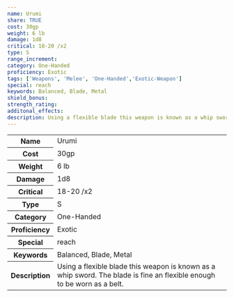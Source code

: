 ```yaml
---
name: Urumi
share: TRUE
cost: 30gp
weight: 6 lb
damage: 1d8
critical: 18-20 /x2
type: S
range_increment: 
category: One-Handed
proficiency: Exotic
tags: ['Weapons', 'Melee', 'One-Handed','Exotic-Weapon']
special: reach
keywords: Balanced, Blade, Metal
shield_bonus: 
strength_rating: 
additonal_effects: 
description: Using a flexible blade this weapon is known as a whip sword. The blade is fine an flexible enough to be worn as a belt.
---
```

<p><span style="overflow-x: auto;"><table><tbody><tr><th>Name</th><td>Urumi</td></tr><tr><th>Cost</th><td>30gp</td></tr><tr><th>Weight</th><td>6 lb</td></tr><tr><th>Damage</th><td>1d8</td></tr><tr><th>Critical</th><td>18-20 /x2</td></tr><tr><th>Type</th><td>S</td></tr><tr><th>Category</th><td>One-Handed</td></tr><tr><th>Proficiency</th><td>Exotic</td></tr><tr><th>Special</th><td>reach</td></tr><tr><th>Keywords</th><td>Balanced, Blade, Metal</td></tr><tr><th>Description</th><td>Using a flexible blade this weapon is known as a whip sword. The blade is fine an flexible enough to be worn as a belt.</td></tr></tbody></table></span></p>